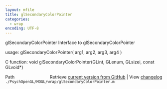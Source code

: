 ```yaml
---
layout: mfile
title: glSecondaryColorPointer
categories:
  - wrap
encoding: UTF-8
---
```


glSecondaryColorPointer  Interface to glSecondaryColorPointer  

usage:  glSecondaryColorPointer( arg1, arg2, arg3, arg4 )  

C function:  void glSecondaryColorPointer(GLint, GLenum, GLsizei, const GLvoid\*)  


<div class="code_header" style="text-align:right;">
  <span style="float:left;">Path&nbsp;&nbsp;</span> <span class="counter">Retrieve <a href=
  "https://raw.github.com/Psychtoolbox-3/Psychtoolbox-3/beta/./PsychOpenGL/MOGL/wrap/glSecondaryColorPointer.m">current version from GitHub</a> | View <a href=
  "https://github.com/Psychtoolbox-3/Psychtoolbox-3/commits/beta/./PsychOpenGL/MOGL/wrap/glSecondaryColorPointer.m">changelog</a></span>
</div>
<div class="code">
  <code>./PsychOpenGL/MOGL/wrap/glSecondaryColorPointer.m</code>
</div>
